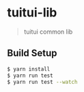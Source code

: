 # tuitui-lib

> tuitui common lib

## Build Setup

``` bash
$ yarn install
$ yarn run test
$ yarn run test --watch
```

